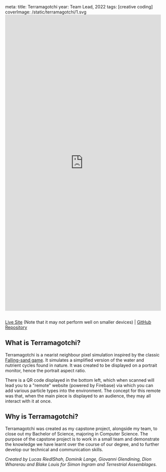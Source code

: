 <route lang="yaml">
meta:
  title: Terramagotchi
  year: Team Lead, 2022
  tags: [creative coding]
  coverImage: /static/terramagotchi/1.svg
</route>

<iframe
  frameborder="0"
  src="https://terramagotchi.web.app/"
  title="Terramagotchi App"
  style="
    justify-self: center;
    width: 100%;
    height: 80vh;
    max-height: 100vw;
    color-scheme: initial;
    margin-bottom: 1em;
  "
>
  <a href="https://terramagotchi.web.app/">terramagotchi.web.app</a>
</iframe>

[Live Site](https://terramagotchi.web.app/) (Note that it may not perform well on smaller devices) |
[GitHub Repository](https://github.com/generatively/terramagotchi)

## What is Terramagotchi?

Terramagotchi is a nearist neighbour pixel simulation inspired by the classic [Falling-sand game](https://en.wikipedia.org/wiki/Falling-sand_game). It simulates a simplified version of the water and nutrient cycles found in nature. It was created to be displayed on a portrait monitor, hence the portrait aspect ratio.

There is a QR code displayed in the bottom left, which when scanned will lead you to a "remote" website (powered by Firebase) via which you can add various particle types into the environment. The concept for this remote was that, when the main piece is displayed to an audience, they may all interact with it at once.

## Why is Terramagotchi?

Terramagotchi was created as my capstone project, alongside my team, to close out my Bachelor of Science, majoring in Computer Science. The purpose of the capstone project is to work in a small team and demonstrate the knowledge we have learnt over the course of our degree, and to further develop our technical and communication skills.

_Created by Lucas RiedlShah, Dominik Lange, Giovanni Glendining, Dion Wharerau and Blake Louis for Simon Ingram and Terrestrial Assemblages._
